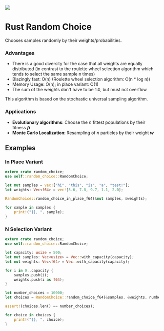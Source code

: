 ![](https://travis-ci.org/StefanoD/Rust_Random_Choice.svg?branch=master)

# Rust Random Choice
Chooses samples randomly by their weights/probabilities.

### Advantages

- There is a good diversity for the case that all weights are equally distributed (in contrast to the roulette wheel selection algorithm which tends to select the same sample n times)
- Blazingly fast: O(n) (Roulette wheel selection algorithm: O(n * log n))
- Memory Usage: O(n); in place variant: O(1)
- The sum of the weights don't have to be 1.0, but must not overflow

This algorithm is based on the stochastic universal sampling algorithm.

### Applications
- **Evolutionary algorithms**: Choose the _n_ fittest populations by their fitness **_fi_**
- **Monte Carlo Localization**: Resampling of _n_ particles by their weight **_w_**

## Examples
### In Place Variant
```rust
extern crate random_choice;
use self::random_choice::RandomChoice;

let mut samples = vec!["hi", "this", "is", "a", "test!"];
let weights: Vec<f64> = vec![5.6, 7.8, 9.7, 1.1, 2.0];

RandomChoice::random_choice_in_place_f64(&mut samples, &weights);
 
for sample in samples {
    print!("{}, ", sample);
}
```
### N Selection Variant
```rust
extern crate random_choice;
use self::random_choice::RandomChoice;

let capacity: usize = 500;
let mut samples: Vec<usize> = Vec::with_capacity(capacity);
let mut weights: Vec<f64> = Vec::with_capacity(capacity);

for i in 0..capacity {
    samples.push(i);
    weights.push(i as f64);
}

let number_choices = 10000;
let choices = RandomChoice::random_choice_f64(&samples, &weights, number_choices);

assert!(choices.len() == number_choices);

for choice in choices {
    print!("{}, ", choice);
}
```
